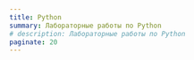 ```yaml
---
title: Python
summary: Лабораторные работы по Python
# description: Лабораторные работы по Python
paginate: 20
---
```

